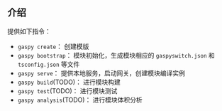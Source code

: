 
## 介绍

提供如下指令：

- `gaspy create`： 创建模版
- `gaspy bootstrap`： 模块初始化，生成模块相应的 `gaspyswitch.json` 和 `tsconfig.json` 等文件
- `gaspy serve`： 提供本地服务，启动网关，创建模块编译实例
- `gaspy build`(TODO)： 进行模块构建
- `gaspy test`(TODO)： 进行模块测试
- `gaspy analysis`(TODO)： 进行模块体积分析
